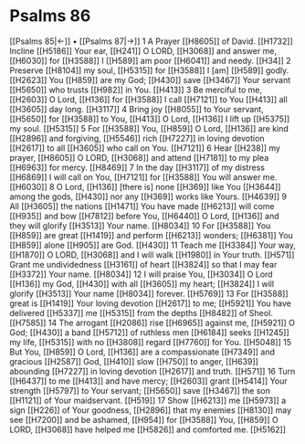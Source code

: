 # Psalms 86
[[Psalms 85|←]] • [[Psalms 87|→]]
1 A Prayer [[H8605]] of David. [[H1732]] Incline [[H5186]] Your ear, [[H241]] O LORD, [[H3068]] and answer me, [[H6030]] for [[H3588]] I [[H589]] am poor [[H6041]] and needy. [[H34]] 
2 Preserve [[H8104]] my soul, [[H5315]] for [[H3588]] I [am] [[H589]] godly. [[H2623]] You [[H859]] are my God; [[H430]] save [[H3467]] Your servant [[H5650]] who trusts [[H982]] in You. [[H413]] 
3 Be merciful to me, [[H2603]] O Lord, [[H136]] for [[H3588]] I call [[H7121]] to You [[H413]] all [[H3605]] day long. [[H3117]] 
4 Bring joy [[H8055]] to Your servant, [[H5650]] for [[H3588]] to You, [[H413]] O Lord, [[H136]] I lift up [[H5375]] my soul. [[H5315]] 
5 For [[H3588]] You, [[H859]] O Lord, [[H136]] are kind [[H2896]] and forgiving, [[H5546]] rich [[H7227]] in loving devotion [[H2617]] to all [[H3605]] who call on You. [[H7121]] 
6 Hear [[H238]] my prayer, [[H8605]] O LORD, [[H3068]] and attend [[H7181]] to my plea [[H6963]] for mercy. [[H8469]] 
7 In the day [[H3117]] of my distress [[H6869]] I will call on You, [[H7121]] for [[H3588]] You will answer me. [[H6030]] 
8 O Lord, [[H136]] [there is] none [[H369]] like You [[H3644]] among the gods, [[H430]] nor any [[H369]] works like Yours. [[H4639]] 
9 All [[H3605]] the nations [[H1471]] You have made [[H6213]] will come [[H935]] and bow [[H7812]] before You, [[H6440]] O Lord, [[H136]] and they will glorify [[H3513]] Your name. [[H8034]] 
10 For [[H3588]] You [[H859]] are great [[H1419]] and perform [[H6213]] wonders; [[H6381]] You [[H859]] alone [[H905]] are God. [[H430]] 
11 Teach me [[H3384]] Your way, [[H1870]] O LORD, [[H3068]] and I will walk [[H1980]] in Your truth. [[H571]] Grant me undividedness [[H3161]] of heart [[H3824]] so that I may fear [[H3372]] Your name. [[H8034]] 
12 I will praise You, [[H3034]] O Lord [[H136]] my God, [[H430]] with all [[H3605]] my heart; [[H3824]] I will glorify [[H3513]] Your name [[H8034]] forever. [[H5769]] 
13 For [[H3588]] great is [[H1419]] Your loving devotion [[H2617]] to me; [[H5921]] You have delivered [[H5337]] me [[H5315]] from the depths [[H8482]] of Sheol. [[H7585]] 
14 The arrogant [[H2086]] rise [[H6965]] against me, [[H5921]] O God; [[H430]] a band [[H5712]] of ruthless men [[H6184]] seeks [[H1245]] my life, [[H5315]] with no [[H3808]] regard [[H7760]] for You. [[H5048]] 
15 But You, [[H859]] O Lord, [[H136]] are a compassionate [[H7349]] and gracious [[H2587]] God, [[H410]] slow [[H750]] to anger, [[H639]] abounding [[H7227]] in loving devotion [[H2617]] and truth. [[H571]] 
16 Turn [[H6437]] to me [[H413]] and have mercy; [[H2603]] grant [[H5414]] Your strength [[H5797]] to Your servant; [[H5650]] save [[H3467]] the son [[H1121]] of Your maidservant. [[H519]] 
17 Show [[H6213]] me [[H5973]] a sign [[H226]] of Your goodness, [[H2896]] that my enemies [[H8130]] may see [[H7200]] and be ashamed, [[H954]] for [[H3588]] You, [[H859]] O LORD, [[H3068]] have helped me [[H5826]] and comforted me. [[H5162]] 
